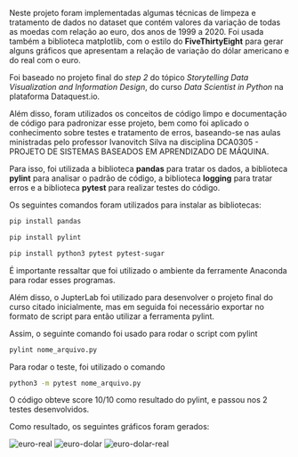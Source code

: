 Neste projeto foram implementadas algumas técnicas de limpeza e tratamento de dados no dataset que contém valores da variação de todas as moedas com relação ao euro,
dos anos de 1999 a 2020. Foi usada também a biblioteca matplotlib, com o estilo do **FiveThirtyEight** para gerar alguns gráficos que apresentam a relação de variação do dólar americano e do real com o euro.

Foi baseado no projeto final do *step 2* do tópico *Storytelling Data Visualization and Information Design*, do curso *Data Scientist in Python* na plataforma Dataquest.io.

Além disso, foram utilizados os conceitos de código limpo e documentação de código para padronizar esse projeto, bem como foi aplicado o conhecimento sobre testes e tratamento de erros, baseando-se nas aulas ministradas pelo professor Ivanovitch Silva na disciplina DCA0305 - PROJETO DE SISTEMAS BASEADOS EM APRENDIZADO DE MÁQUINA.

Para isso, foi utilizada a biblioteca **pandas** para tratar os dados, a biblioteca **pylint** para analisar o padrão de código, a biblioteca **logging** para tratar
erros e a biblioteca **pytest** para realizar testes do código.

Os seguintes comandos foram utilizados para instalar as bibliotecas:

```sh 
pip install pandas
```

```sh
pip install pylint
```

```sh
pip install python3 pytest pytest-sugar
```

É importante ressaltar que foi utilizado o ambiente da ferramente Anaconda para rodar esses programas.

Além disso, o JupterLab foi utilizado para desenvolver o projeto final do curso citado inicialmente, mas em seguida foi necessário exportar 
no formato de script para então utilizar a ferramenta pylint. 

Assim, o seguinte comando foi usado para rodar o script com pylint

```sh
pylint nome_arquivo.py
```
Para rodar o teste, foi utilizado o comando

```sh
python3 -m pytest nome_arquivo.py
```
O código obteve score 10/10 como resultado do pylint, e passou nos 2 testes desenvolvidos. 

Como resultado, os seguintes gráficos foram gerados:

![euro-real](https://user-images.githubusercontent.com/20773821/142852162-454b9c71-fe3f-437e-b4ac-0b6598b3c50b.png)
![euro-dolar](https://user-images.githubusercontent.com/20773821/142852180-1d4a7939-1840-4e05-8adf-006cff698d83.png)
![euro-dolar-real](https://user-images.githubusercontent.com/20773821/142852186-93258009-1ab1-4383-8d92-83af1293bfcf.png)




